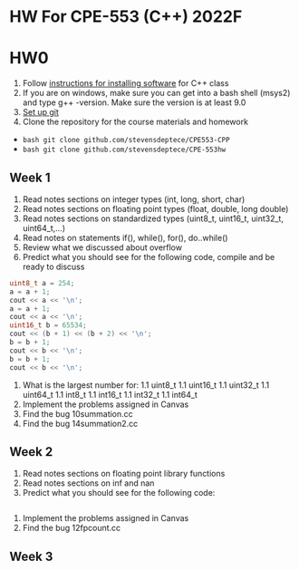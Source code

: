 # HW For CPE-553 (C++) 2022F

# HW0
1. Follow [instructions for installing software](https://DovKrugerCourses/README.md) for C++ class
1. If you are on windows, make sure you can get into a bash shell (msys2) and type g++ -version. Make sure the version is at least 9.0
1. [Set up git](https://DovKrugerCourses/setupgit.md)
1. Clone the repository for the course materials and homework
  - ```bash git clone github.com/stevensdeptece/CPE553-CPP```
  - ```bash git clone github.com/stevensdeptece/CPE-553hw```


## Week 1
1. Read notes sections on integer types (int, long, short, char)
1. Read notes sections on floating point types (float, double, long double)
1. Read notes sections on standardized types (uint8_t, uint16_t, uint32_t, uint64_t,...)
1. Read notes on statements  if(), while(), for(), do..while()
1. Review what we discussed about overflow
1. Predict what you should see for the following code, compile and be ready to discuss
```cpp
uint8_t a = 254;
a = a + 1;
cout << a << '\n';
a = a + 1;
cout << a << '\n';
uint16_t b = 65534;
cout << (b + 1) << (b + 2) << '\n';
b = b + 1;
cout << b << '\n';
b = b + 1;
cout << b << '\n';
```
1. What is the largest number for:
  1.1 uint8_t
  1.1 uint16_t
  1.1 uint32_t
  1.1 uint64_t
  1.1 int8_t
  1.1 int16_t
  1.1 int32_t
  1.1 int64_t
1. Implement the problems assigned in Canvas
1. Find the bug 10summation.cc
1. Find the bug 14summation2.cc

## Week 2

1. Read notes sections on floating point library functions
1. Read notes sections on inf and nan
1. Predict what you should see for the following code:
```cpp
```
1. Implement the problems assigned in Canvas
1. Find the bug 12fpcount.cc


## Week 3

